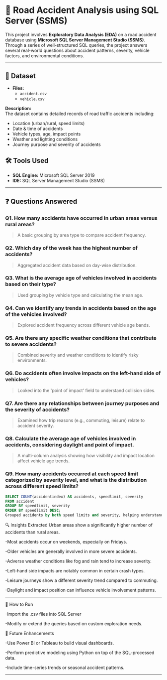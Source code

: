 # 🚧 Road Accident Analysis using SQL Server (SSMS)

This project involves **Exploratory Data Analysis (EDA)** on a road accident database using **Microsoft SQL Server Management Studio (SSMS)**. Through a series of well-structured SQL queries, the project answers several real-world questions about accident patterns, severity, vehicle factors, and environmental conditions.

---

## 📁 Dataset

- **Files:** 
  - `accident.csv`
  - `vehicle.csv`
 
**Description:**  
  The dataset contains detailed records of road traffic accidents including:
  - Location (urban/rural, speed limits)
  - Date & time of accidents
  - Vehicle types, age, impact points
  - Weather and lighting conditions
  - Journey purpose and severity of accidents

## 🛠️ Tools Used

- **SQL Engine:** Microsoft SQL Server 2019
- **IDE:** SQL Server Management Studio (SSMS)

---

## ❓ Questions Answered

### Q1. How many accidents have occurred in urban areas versus rural areas?
> A basic grouping by area type to compare accident frequency.

### Q2. Which day of the week has the highest number of accidents?
> Aggregated accident data based on day-wise distribution.

### Q3. What is the average age of vehicles involved in accidents based on their type?
> Used grouping by vehicle type and calculating the mean age.

### Q4. Can we identify any trends in accidents based on the age of the vehicles involved?
> Explored accident frequency across different vehicle age bands.

### Q5. Are there any specific weather conditions that contribute to severe accidents?
> Combined severity and weather conditions to identify risky environments.

### Q6. Do accidents often involve impacts on the left-hand side of vehicles?
> Looked into the 'point of impact' field to understand collision sides.

### Q7. Are there any relationships between journey purposes and the severity of accidents?
> Examined how trip reasons (e.g., commuting, leisure) relate to accident severity.

### Q8. Calculate the average age of vehicles involved in accidents, considering daylight and point of impact.
> A multi-column analysis showing how visibility and impact location affect vehicle age trends.

### Q9. How many accidents occurred at each speed limit categorized by severity level, and what is the distribution across different speed limits?
```sql
SELECT COUNT(accidentindex) AS accidents, speedlimit, severity
FROM accident  
GROUP BY speedlimit, severity
ORDER BY speedlimit DESC;
Grouped accidents by both speed limits and severity, helping understand how speed zones relate to accident outcomes.
```

🔍 Insights Extracted
Urban areas show a significantly higher number of accidents than rural areas.

-Most accidents occur on weekends, especially on Fridays.

-Older vehicles are generally involved in more severe accidents.

-Adverse weather conditions like fog and rain tend to increase severity.

-Left-hand side impacts are notably common in certain crash types.

-Leisure journeys show a different severity trend compared to commuting.

-Daylight and impact position can influence vehicle involvement patterns.

---

📌 How to Run

-Import the .csv files into SQL Server 

-Modify or extend the queries based on custom exploration needs.


🚀 Future Enhancements

-Use Power BI or Tableau to build visual dashboards.

-Perform predictive modeling using Python on top of the SQL-processed data.

-Include time-series trends or seasonal accident patterns.

---

